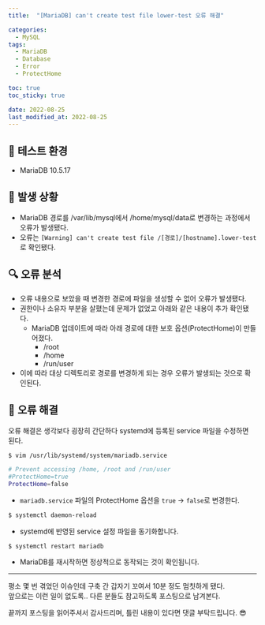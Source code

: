 ```yaml
---
title:  "[MariaDB] can't create test file lower-test 오류 해결"

categories:
  - MySQL
tags:
  - MariaDB
  - Database
  - Error
  - ProtectHome

toc: true
toc_sticky: true

date: 2022-08-25
last_modified_at: 2022-08-25
---
```


## 🎇 테스트 환경
- MariaDB 10.5.17

## 🤔 발생 상황
- MariaDB 경로를 /var/lib/mysql에서 /home/mysql/data로 변경하는 과정에서 오류가 발생됐다.  
- 오류는 `[Warning] can't create test file /[경로]/[hostname].lower-test`로 확인됐다.

## 🔍 오류 분석
- 오류 내용으로 보았을 때 변경한 경로에 파일을 생성할 수 없어 오류가 발생됐다.
- 권한이나 소유자 부분을 살폈는데 문제가 없었고 아래와 같은 내용이 추가 확인됐다.
  - MariaDB 업데이트에 따라 아래 경로에 대한 보호 옵션(ProtectHome)이 만들어졌다.
    - /root
    - /home
    - /run/user
- 이에 따라 대상 디렉토리로 경로를 변경하게 되는 경우 오류가 발생되는 것으로 확인된다.

## 🔧 오류 해결
오류 해결은 생각보다 굉장히 간단하다 systemd에 등록된 service 파일을 수정하면 된다.

```bash
$ vim /usr/lib/systemd/system/mariadb.service

# Prevent accessing /home, /root and /run/user
#ProtectHome=true
ProtectHome=false
```
- `mariadb.service` 파일의 ProtectHome 옵션을 `true` &rarr; `false`로 변경한다.

```bash
$ systemctl daemon-reload
```
- systemd에 반영된 service 설정 파일을 동기화합니다.

```
$ systemctl restart mariadb
```
- MariaDB를 재시작하면 정상적으로 동작되는 것이 확인됩니다.

---

평소 몇 번 겪었던 이슈인데 구축 간 갑자기 꼬여서 10분 정도 멈칫하게 됐다.  
앞으로는 이런 일이 없도록.. 다른 분들도 참고하도록 포스팅으로 남겨본다.

끝까지 포스팅을 읽어주셔서 감사드리며, 틀린 내용이 있다면 댓글 부탁드립니다. 😎
